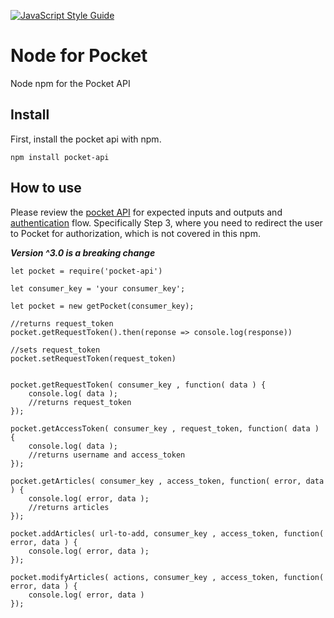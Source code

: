 [![JavaScript Style Guide](https://cdn.rawgit.com/standard/standard/master/badge.svg)](https://github.com/standard/standard)

Node for Pocket
===============

Node npm for the Pocket API

## Install

First, install the pocket api with npm.

`npm install pocket-api`

## How to use

Please review the [pocket API](http://getpocket.com/developer/docs/overview) for expected inputs and outputs and [authentication](http://getpocket.com/developer/docs/authentication) flow. Specifically Step 3, where you need to redirect the user to Pocket for authorization, which is not covered in this npm.

***Version ^3.0 is a breaking change***

```
let pocket = require('pocket-api')

let consumer_key = 'your consumer_key';

let pocket = new getPocket(consumer_key);

//returns request_token
pocket.getRequestToken().then(reponse => console.log(response))

//sets request_token
pocket.setRequestToken(request_token)


pocket.getRequestToken( consumer_key , function( data ) {
	console.log( data );
	//returns request_token
});

pocket.getAccessToken( consumer_key , request_token, function( data ) {
	console.log( data );
	//returns username and access_token
});

pocket.getArticles( consumer_key , access_token, function( error, data ) {
	console.log( error, data );
	//returns articles
});

pocket.addArticles( url-to-add, consumer_key , access_token, function( error, data ) {
	console.log( error, data );
});

pocket.modifyArticles( actions, consumer_key , access_token, function( error, data ) {
	console.log( error, data )
});
```
